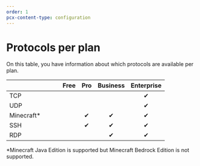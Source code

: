 ```yaml
---
order: 1
pcx-content-type: configuration
---
```


# Protocols per plan

On this table, you have information about which protocols are available per plan.


|    &nbsp; &nbsp; &nbsp; &nbsp; &nbsp; &nbsp; &nbsp; &nbsp; &nbsp; &nbsp; &nbsp; &nbsp; &nbsp; &nbsp; &nbsp;| Free | Pro  | Business | Enterprise |
| :---------- | :----: | :----: | :----: | :----: |
| TCP        | | | | &#10004; |
| UDP        | | | | &#10004; |
| Minecraft*  | | &#10004; | &#10004; | &#10004; | 
| SSH        | | &#10004; | &#10004; | &#10004; | 
| RDP        | | | &#10004; | &#10004; | &#10004; |


*Minecraft Java Edition is supported but Minecraft Bedrock Edition is not supported.

